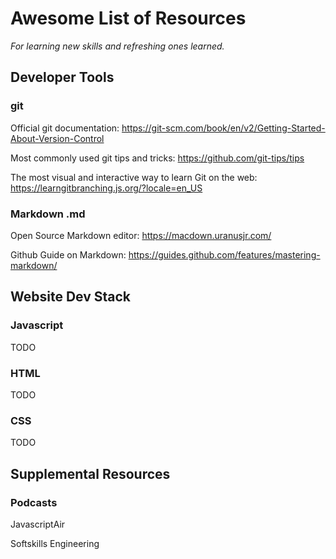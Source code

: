 # Awesome List of Resources
_For learning new skills and refreshing ones learned._

## Developer Tools

### git

Official git documentation: 
https://git-scm.com/book/en/v2/Getting-Started-About-Version-Control

Most commonly used git tips and tricks: 
https://github.com/git-tips/tips

The most visual and interactive way to learn Git on the web: 
https://learngitbranching.js.org/?locale=en_US

### Markdown .md

Open Source Markdown editor: https://macdown.uranusjr.com/

Github Guide on Markdown: https://guides.github.com/features/mastering-markdown/

## Website Dev Stack

### Javascript

TODO

### HTML

TODO

### CSS

TODO

## Supplemental Resources

### Podcasts

JavascriptAir

Softskills Engineering




